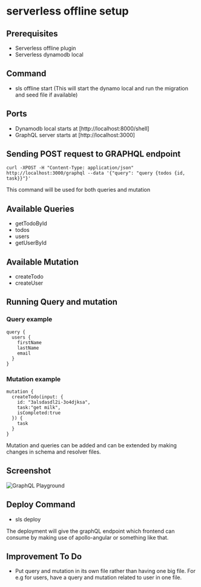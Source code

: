 # serverless offline setup

## Prerequisites
- Serverless offline plugin
- Serverless dynamodb local

## Command
- sls offline start (This will start the dynamo local and run the migration and seed file if available)

## Ports 
- Dynamodb local starts at [http://localhost:8000/shell]
- GraphQL server starts at [http://localhost:3000]

## Sending POST request to GRAPHQL endpoint
```
curl -XPOST -H "Content-Type: application/json" http://localhost:3000/graphql --data '{"query": "query {todos {id, task}}"}'
```
This command will be used for both queries and mutation

## Available Queries 
- getTodoById
- todos
- users
- getUserById 


## Available Mutation
- createTodo
- createUser


## Running Query and mutation

### Query example

```
query {
  users {
    firstName
    lastName
    email
  }
}
```


### Mutation example

```
mutation {
  createTodo(input: {
    id: "3alsdasdl2i-3o4djksa",
    task:"get milk",
    isCompleted:true
  }) {
    task
  }
}
```
Mutation and queries can be added and can be extended by making changes in schema and resolver files. 

## Screenshot
![GraphQL Playground]("https://raw.githubusercontent.com/marleysidapple/local-serverless/master/Screen%20Shot%202020-03-03%20at%2012.12.11%20pm.png")


## Deploy Command 
- sls deploy

The deployment will give the graphQL endpoint which frontend can consume by making use of apollo-angular or something like that. 


## Improvement To Do
- Put query and mutation in its own file rather than having one big file. For e.g for users, have a query and mutation related to user in one file. 
